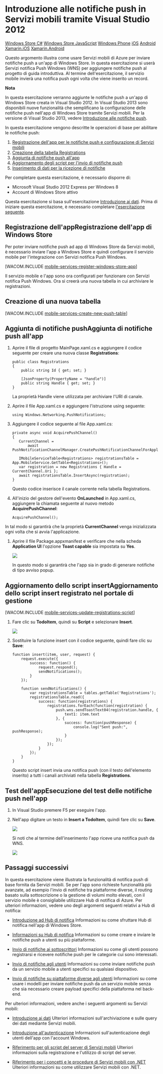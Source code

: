 <properties linkid="develop-mobile-tutorials-get-started-with-push-dotnet" urlDisplayName="Get Started with Push Notifications" pageTitle="Get started with push notifications - Mobile Services" metaKeywords="push notifications c#" description="Learn how to use push notifications with Azure Mobile Services." metaCanonical="http://www.windowsazure.com/it-it/develop/mobile/tutorials/get-started-with-push-dotnet/" disqusComments="0" umbracoNaviHide="1" documentationCenter="Mobile" title="Get started with push notifications in Mobile Services using Visual Studio 2012" authors="glenga" />

<tags ms.service="mobile-services" ms.workload="mobile" ms.tgt_pltfrm="mobile-windows-store" ms.devlang="dotnet" ms.topic="article" ms.date="01/01/1900" ms.author="glenga" />

# Introduzione alle notifiche push in Servizi mobili tramite Visual Studio 2012

<div class="dev-center-tutorial-selector sublanding"> 
    <a href="/it-it/develop/mobile/tutorials/get-started-with-push-dotnet-vs2012" title="Windows Store C#" class="current">Windows Store C#</a>
    <a href="/it-it/develop/mobile/tutorials/get-started-with-push-js-vs2012" title="Windows Store JavaScript">Windows Store JavaScript</a>
    <a href="/it-it/develop/mobile/tutorials/get-started-with-push-wp8" title="Windows Phone">Windows Phone</a>
    <a href="/it-it/develop/mobile/tutorials/get-started-with-push-ios" title="iOS">iOS</a>
    <a href="/it-it/develop/mobile/tutorials/get-started-with-push-android" title="Android">Android</a>
    <a href="/it-it/develop/mobile/tutorials/get-started-with-push-xamarin-ios" title="Xamarin.iOS">Xamarin.iOS</a>
    <a href="/it-it/develop/mobile/tutorials/get-started-with-push-xamarin-android" title="Xamarin.Android">Xamarin.Android</a>
</div>

Questo argomento illustra come usare Servizi mobili di Azure per inviare notifiche push a un'app di Windows Store.
In questa esercitazione si userà Servizi notifica Push Windows (WNS) per aggiungere notifiche push al progetto di guida introduttiva. Al termine dell'esercitazione, il servizio mobile invierà una notifica push ogni volta che viene inserito un record.

<div class="dev-callout"><b>Nota</b>
    <p>In questa esercitazione verranno aggiunte le notifiche push a un'app di Windows Store creata in Visual Studio 2012. In Visual Studio 2013 sono disponibili nuove funzionalit&agrave; che semplificano la configurazione delle notifiche push nell'app di Windows Store tramite Servizi mobili. Per la versione di Visual Studio 2013, vedere <a href="/it-it/develop/mobile/tutorials/get-started-with-push-dotnet">Introduzione alle notifiche push</a>.</p>
</div>

In questa esercitazione vengono descritte le operazioni di base per abilitare le notifiche push:

1.  [Registrazione dell'app per le notifiche push e configurazione di Servizi mobili][Registrazione dell'app per le notifiche push e configurazione di Servizi mobili]
2.  [Creazione della tabella Registrations][Creazione della tabella Registrations]
3.  [Aggiunta di notifiche push all'app][Aggiunta di notifiche push all'app]
4.  [Aggiornamento degli script per l'invio di notifiche push][Aggiornamento degli script per l'invio di notifiche push]
5.  [Inserimento di dati per la ricezione di notifiche][Inserimento di dati per la ricezione di notifiche]

Per completare questa esercitazione, è necessario disporre di:

-   Microsoft Visual Studio 2012 Express per Windows 8
-   Account di Windows Store attivo

Questa esercitazione si basa sull'esercitazione [Introduzione ai dati][Introduzione ai dati]. Prima di iniziare questa esercitazione, è necessario completare [l'esercitazione seguente][Introduzione ai dati].

## <a name="register"></a><span class="short-header">Registrazione dell'app</span>Registrazione dell'app di Windows Store

Per poter inviare notifiche push ad app di Windows Store da Servizi mobili, è necessario inviare l'app a Windows Store e quindi configurare il servizio mobile per l'integrazione con Servizi notifica Push Windows.

[WACOM.INCLUDE [mobile-services-register-windows-store-app](../includes/mobile-services-register-windows-store-app.md)]

Il servizio mobile e l'app sono ora configurati per funzionare con Servizi notifica Push Windows. Ora si creerà una nuova tabella in cui archiviare le registrazioni.

## <a name="create-table"></a>Creazione di una nuova tabella

[WACOM.INCLUDE [mobile-services-create-new-push-table](../includes/mobile-services-create-new-push-table.md)]

## <a name="add-push"></a><span class="short-header">Aggiunta di notifiche push</span>Aggiunta di notifiche push all'app

1.  Aprire il file di progetto MainPage.xaml.cs e aggiungere il codice seguente per creare una nuova classe **Registrations**:

        public class Registrations
        {
            public string Id { get; set; }

            [JsonProperty(PropertyName = "handle")]
            public string Handle { get; set; }
        }

    La proprietà Handle viene utilizzata per archiviare l'URI di canale.

2.  Aprire il file App.xaml.cs e aggiungere l'istruzione using seguente:

        using Windows.Networking.PushNotifications;

3.  Aggiungere il codice seguente al file App.xaml.cs:

        private async void AcquirePushChannel()
        {
           CurrentChannel = 
               await PushNotificationChannelManager.CreatePushNotificationChannelForApplicationAsync();

           IMobileServiceTable<Registrations> registrationsTable = App.MobileService.GetTable<Registrations>();
           var registration = new Registrations { Handle = CurrentChannel.Uri };
           await registrationsTable.InsertAsync(registration);
        }

    Questo codice inserisce il canale corrente nella tabella Registrations.

4.  All'inizio del gestore dell'evento **OnLaunched** in App.xaml.cs, aggiungere la chiamata seguente al nuovo metodo **AcquirePushChannel**:

        AcquirePushChannel();

In tal modo si garantirà che la proprietà **CurrentChannel** venga inizializzata ogni volta che si avvia l'applicazione.

1.  Aprire il file Package.appxmanifest e verificare che nella scheda **Application UI** l'opzione **Toast capable** sia impostata su **Yes**.

    ![][0]

    In questo modo si garantirà che l'app sia in grado di generare notifiche di tipo avviso popup.

## <a name="update-scripts"></a><span class="short-header">Aggiornamento dello script insert</span>Aggiornamento dello script insert registrato nel portale di gestione

[WACOM.INCLUDE [mobile-services-update-registrations-script](../includes/mobile-services-update-registrations-script.md)]

1.  Fare clic su **TodoItem**, quindi su **Script** e selezionare **Insert**.

    ![][1]

2.  Sostituire la funzione insert con il codice seguente, quindi fare clic su **Save**:

        function insert(item, user, request) {
            request.execute({
                success: function() {
                    request.respond();
                    sendNotifications();
                }
            });

            function sendNotifications() {
                var registrationsTable = tables.getTable('Registrations');
                registrationsTable.read({
                    success: function(registrations) {
                        registrations.forEach(function(registration) {
                            push.wns.sendToastText04(registration.handle, {
                                text1: item.text
                            }, {
                                success: function(pushResponse) {
                                    console.log("Sent push:", pushResponse);
                                }
                            });
                        });
                    }
                });
            }
        }

    Questo script insert invia una notifica push (con il testo dell'elemento inserito) a tutti i canali archiviati nella tabella **Registrations**.

## <a name="test"></a><span class="short-header">Test dell'app</span>Esecuzione del test delle notifiche push nell'app

1.  In Visual Studio premere F5 per eseguire l'app.

2.  Nell'app digitare un testo in **Insert a TodoItem**, quindi fare clic su **Save**.

    ![][2]

    Si noti che al termine dell'inserimento l'app riceve una notifica push da WNS.

    ![][3]

## <a name="next-steps"> </a>Passaggi successivi

In questa esercitazione viene illustrata la funzionalità di notifica push di base fornita da Servizi mobili. Se per l'app sono richieste funzionalità più avanzate, ad esempio l'invio di notifiche tra piattaforme diverse, il routing basato sulla sottoscrizione o la gestione di volumi molto elevati, con il servizio mobile è consigliabile utilizzare Hub di notifica di Azure. Per ulteriori informazioni, vedere uno degli argomenti seguenti relativi a Hub di notifica:

-   [Introduzione ad Hub di notifica][Introduzione ad Hub di notifica]
    Informazioni su come sfruttare Hub di notifica nell'app di Windows Store.

-   [Informazioni su Hub di notifica][Informazioni su Hub di notifica]
    Informazioni su come creare e inviare le notifiche push a utenti su più piattaforme.

-   [Invio di notifiche ai sottoscrittori][Invio di notifiche ai sottoscrittori]
    Informazioni su come gli utenti possono registrarsi e ricevere notifiche push per le categorie cui sono interessati.

-   [Invio di notifiche agli utenti][Invio di notifiche agli utenti]
    Informazioni su come inviare notifiche push da un servizio mobile a utenti specifici su qualsiasi dispositivo.

-   [Invio di notifiche su piattaforme diverse agli utenti][Invio di notifiche su piattaforme diverse agli utenti]
    Informazioni su come usare i modelli per inviare notifiche push da un servizio mobile senza che sia necessario creare payload specifici della piattaforma nel back-end.

Per ulteriori informazioni, vedere anche i seguenti argomenti su Servizi mobili:

-   [Introduzione ai dati][Introduzione ai dati]
    Ulteriori informazioni sull'archiviazione e sulle query dei dati mediante Servizi mobili.

-   [Introduzione all'autenticazione][Introduzione all'autenticazione]
    Informazioni sull'autenticazione degli utenti dell'app con l'account Windows.

-   [Riferimento per gli script del server di Servizi mobili][Riferimento per gli script del server di Servizi mobili]
    Ulteriori informazioni sulla registrazione e l'utilizzo di script del server.

-   [Riferimento per i concetti e le procedure di Servizi mobili con .NET][Riferimento per i concetti e le procedure di Servizi mobili con .NET]
    Ulteriori informazioni su come utilizzare Servizi mobili con .NET.



  [Registrazione dell'app per le notifiche push e configurazione di Servizi mobili]: #register
  [Creazione della tabella Registrations]: #create-table
  [Aggiunta di notifiche push all'app]: #add-push
  [Aggiornamento degli script per l'invio di notifiche push]: #update-scripts
  [Inserimento di dati per la ricezione di notifiche]: #test
  [Introduzione ai dati]: /it-it/develop/mobile/tutorials/get-started-with-data-dotnet
  [0]: ./media/mobile-services-windows-store-dotnet-get-started-push-vs2012/mobile-app-enable-toast-win8.png
  [1]: ./media/mobile-services-windows-store-dotnet-get-started-push-vs2012/mobile-insert-script-push2.png
  [2]: ./media/mobile-services-windows-store-dotnet-get-started-push-vs2012/mobile-quickstart-push1.png
  [3]: ./media/mobile-services-windows-store-dotnet-get-started-push-vs2012/mobile-quickstart-push2.png
  [Introduzione ad Hub di notifica]: /it-it/manage/services/notification-hubs/getting-started-windows-dotnet/
  [Informazioni su Hub di notifica]: /it-it/develop/net/how-to-guides/service-bus-notification-hubs/
  [Invio di notifiche ai sottoscrittori]: /it-it/manage/services/notification-hubs/breaking-news-dotnet/
  [Invio di notifiche agli utenti]: /it-it/manage/services/notification-hubs/notify-users/
  [Invio di notifiche su piattaforme diverse agli utenti]: /it-it/manage/services/notification-hubs/notify-users-xplat-mobile-services/
  [Introduzione all'autenticazione]: /it-it/develop/mobile/tutorials/get-started-with-users-dotnet
  [Riferimento per gli script del server di Servizi mobili]: http://go.microsoft.com/fwlink/?LinkId=262293
  [Riferimento per i concetti e le procedure di Servizi mobili con .NET]: /it-it/develop/mobile/how-to-guides/work-with-net-client-library/

